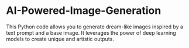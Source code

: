 # AI-Powered-Image-Generation
This Python code allows you to generate dream-like images inspired by a text prompt and a base image. It leverages the power of deep learning models to create unique and artistic outputs.
